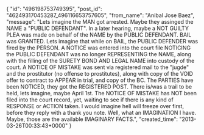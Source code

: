  {
   "id": "496198753749395",
   "post_id": "462493170453287_496116653757605",
   "from_name": "Anibal Jose Baez",
   "message": "Lets imagine the MAN got arrested. Maybe they assinged the NAME a \"PUBLIC DEFENDANT\". In a later hearing, maybe a NOT GUILTY PLEA was made on behalf of the NAME by the PUBLIC DEFENDANT. BAIL was GRANTED. Lets imagine that while on BAIL, the PUBLIC DEFENDER was fired by the PERSON. A NOTICE was entered into the court file NOTICING the PUBLIC DEFENDANT was no longer REPRESENTING the NAME, along with the filling of the SURETY BOND AND LEGAL NAME into custody of the court. A NOTICE OF MISTAKE was sent via registered mail to the \"jugde\" and the prostitutor (no offense to prostitutes), along with copy of the VOID offer to contract to APPEAR in trial, and copy of the BC. The PARTIES have been NOTICED, they got the REGISTERED POST. There is/was a trail to be held, lets imagine, maybe April 1st. The NOTICE OF MISTAKE has NOT been filed into the court record, yet, waiting to see if there is any kind of RESPONSE or ACTION taken. I would imagine hell will freeze over first, before they reply with a thank you note.  Well, what an IMAGINATION I have. Maybe, those are the available IMAGINARY FACTS.",
   "created_time": "2013-03-26T00:33:43+0000"
 }
